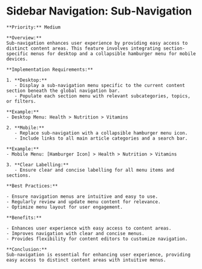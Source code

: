 # Sidebar Navigation: Sub-Navigation

    **Priority:** Medium

    **Overview:**
    Sub-navigation enhances user experience by providing easy access to distinct content areas. This feature involves integrating section-specific menus for desktop and a collapsible hamburger menu for mobile devices.

    **Implementation Requirements:**

    1. **Desktop:**
       - Display a sub-navigation menu specific to the current content section beneath the global navigation bar.
       - Populate each section menu with relevant subcategories, topics, or filters.

    **Example:**
    - Desktop Menu: Health > Nutrition > Vitamins

    2. **Mobile:**
       - Replace sub-navigation with a collapsible hamburger menu icon.
       - Include links to all main article categories and a search bar.

    **Example:**
    - Mobile Menu: [Hamburger Icon] > Health > Nutrition > Vitamins

    3. **Clear Labelling:**
       - Ensure clear and concise labelling for all menu items and sections.

    **Best Practices:**

    - Ensure navigation menus are intuitive and easy to use.
    - Regularly review and update menu content for relevance.
    - Optimize menu layout for user engagement.

    **Benefits:**

    - Enhances user experience with easy access to content areas.
    - Improves navigation with clear and concise menus.
    - Provides flexibility for content editors to customize navigation.

    **Conclusion:**
    Sub-navigation is essential for enhancing user experience, providing easy access to distinct content areas with intuitive menus.
